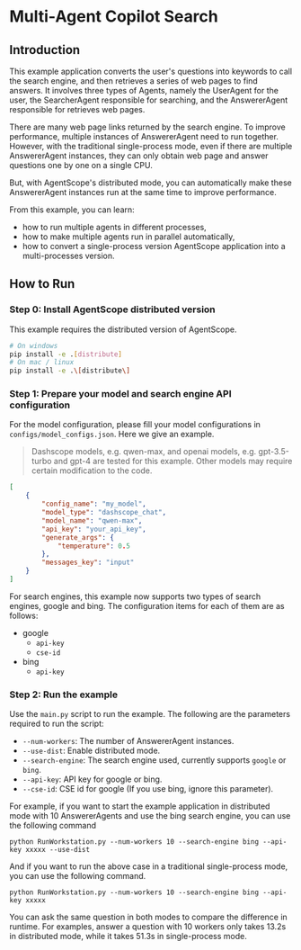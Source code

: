 # Multi-Agent Copilot Search

## Introduction

This example application converts the user's questions into keywords to call the search engine, and then retrieves a series of web pages to find answers. It involves three types of Agents, namely the UserAgent for the user, the SearcherAgent responsible for searching, and the AnswererAgent responsible for retrieves web pages.

There are many web page links returned by the search engine. To improve performance, multiple instances of AnswererAgent need to run together. However, with the traditional single-process mode, even if there are multiple AnswererAgent instances, they can only obtain web page and answer questions one by one on a single CPU.

But, with AgentScope's distributed mode, you can automatically make these AnswererAgent instances run at the same time to improve performance.

From this example, you can learn:

- how to run multiple agents in different processes,
- how to make multiple agents run in parallel automatically,
- how to convert a single-process version AgentScope application into a multi-processes version.

## How to Run

### Step 0: Install AgentScope distributed version

This example requires the distributed version of AgentScope.

```bash
# On windows
pip install -e .[distribute]
# On mac / linux
pip install -e .\[distribute\]
```

### Step 1: Prepare your model and search engine API configuration

For the model configuration, please fill your model configurations in `configs/model_configs.json`.
Here we give an example.

> Dashscope models, e.g. qwen-max, and openai models, e.g. gpt-3.5-turbo and gpt-4 are tested for this example.
> Other models may require certain modification to the code.

```json
[
    {
        "config_name": "my_model",
        "model_type": "dashscope_chat",
        "model_name": "qwen-max",
        "api_key": "your_api_key",
        "generate_args": {
            "temperature": 0.5
        },
        "messages_key": "input"
    }
]
```

For search engines, this example now supports two types of search engines, google and bing. The configuration items for each of them are as follows:

- google
  - `api-key`
  - `cse-id`
- bing
  - `api-key`

### Step 2: Run the example

Use the `main.py` script to run the example. The following are the parameters required to run the script:

- `--num-workers`: The number of AnswererAgent instances.
- `--use-dist`: Enable distributed mode.
- `--search-engine`: The search engine used, currently supports `google` or `bing`.
- `--api-key`: API key for google or bing.
- `--cse-id`: CSE id for google (If you use bing, ignore this parameter).

For example, if you want to start the example application in distributed mode with 10 AnswererAgents and use the bing search engine, you can use the following command

```shell
python RunWorkstation.py --num-workers 10 --search-engine bing --api-key xxxxx --use-dist
```

And if you want to run the above case in a traditional single-process mode, you can use the following command.

```shell
python RunWorkstation.py --num-workers 10 --search-engine bing --api-key xxxxx
```

You can ask the same question in both modes to compare the difference in runtime. For examples, answer a question with 10 workers only takes 13.2s in distributed mode, while it takes 51.3s in single-process mode.
